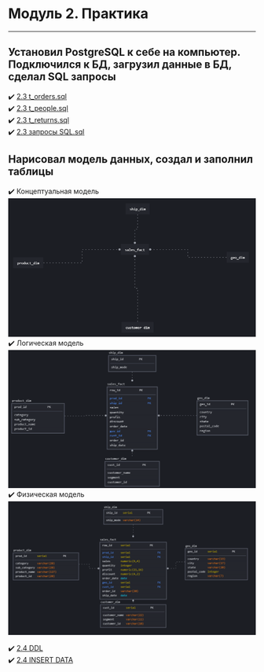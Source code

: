 # **Модуль 2. Практика**
----
## **Установил PostgreSQL к себе на компьютер. Подключился к БД, загрузил данные в БД, сделал SQL запросы**

:heavy_check_mark: [2.3 t_orders.sql](https://github.com/Denis-DL/data-engineering/blob/master/homework/DE101Module2/2.3%20t_orders.sql)    
:heavy_check_mark: [2.3 t_people.sql](https://github.com/Denis-DL/data-engineering/blob/master/homework/DE101Module2/2.3%20t_people.sql)    
:heavy_check_mark: [2.3 t_returns.sql](https://github.com/Denis-DL/data-engineering/blob/master/homework/DE101Module2/2.3%20t_returns.sql)    
:heavy_check_mark: [2.3 запросы SQL.sql](https://github.com/Denis-DL/data-engineering/blob/master/homework/DE101Module2/2.3%20%D0%B7%D0%B0%D0%BF%D1%80%D0%BE%D1%81%D1%8B%20SQL.sql)    

## **Нарисовал модель данных, создал и заполнил таблицы**

:heavy_check_mark: Концептуальная модель
![Alt-Концептуальная модель](https://github.com/Denis-DL/data-engineering/blob/master/homework/DE101Module2/2.4Conceptual.png)    
:heavy_check_mark: Логическая модель
![Alt-Логическая модель](https://github.com/Denis-DL/data-engineering/blob/master/homework/DE101Module2/2.4Logical.png)    
:heavy_check_mark: Физическая модель
![Alt-Физическая модель](https://github.com/Denis-DL/data-engineering/blob/master/homework/DE101Module2/2.4Physical.png)   
    
:heavy_check_mark: [2.4 DDL](https://github.com/Denis-DL/data-engineering/blob/master/homework/DE101Module2/2.4%20DDL%20.sql)    
:heavy_check_mark: [2.4 INSERT DATA](https://github.com/Denis-DL/data-engineering/blob/master/homework/DE101Module2/2.4%20INSERT%20DATA.sql)    


